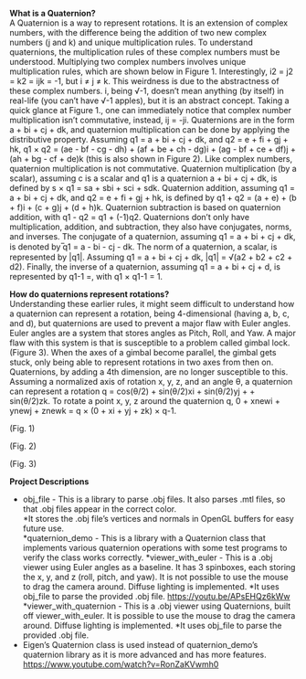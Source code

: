 **What is a Quaternion?**  
A Quaternion is a way to represent rotations. It is an extension of complex numbers, with the difference being the addition of two new complex numbers (j and k) and unique multiplication rules. To understand quaternions, the multiplication rules of these complex numbers must be understood. Multiplying two complex numbers involves unique multiplication rules, which are shown below in Figure 1. Interestingly, i2 = j2 = k2 = ijk = -1, but i ≠ j ≠ k. This weirdness is due to the abstractness of these complex numbers. i, being √-1, doesn’t mean anything (by itself) in real-life (you can’t have √-1 apples), but it is an abstract concept. Taking a quick glance at Figure 1., one can immediately notice that complex number multiplication isn’t commutative, instead, ij = -ji. Quaternions are in the form a + bi + cj + dk, and quaternion multiplication can be done by applying the distributive property. Assuming q1 = a + bi + cj + dk, and q2 = e + fi + gj + hk, q1 × q2 = (ae - bf - cg - dh) + (af + be + ch - dg)i + (ag - bf + ce + df)j + (ah + bg - cf + de)k (this is also shown in Figure 2). Like complex numbers, quaternion multiplication is not commutative. Quaternion multiplication (by a scalar), assuming c is a scalar and q1 is a quaternion a + bi + cj + dk, is defined by s × q1 = sa + sbi + sci + sdk. Quaternion addition, assuming q1 = a + bi + cj + dk, and q2 = e + fi + gj + hk, is defined by q1 + q2 = (a + e) + (b + f)i + (c + g)j + (d + h)k. Quaternion subtraction is based on quaternion addition, with q1 - q2 = q1 + (-1)q2. Quaternions don’t only have multiplication, addition, and subtraction, they also have conjugates, norms, and inverses. The conjugate of a quaternion, assuming q1 = a + bi + cj + dk, is denoted by ̅q1 = a - bi - cj - dk. The norm of a quaternion, a scalar, is represented by |q1|. Assuming q1 = a + bi + cj + dk, |q1| = √(a2 + b2 + c2 + d2). Finally, the inverse of a quaternion, assuming q1 = a + bi + cj + d, is represented by q1-1 =, with q1 × q1-1 = 1.
  
**How do quaternions represent rotations?**  
Understanding these earlier rules, it might seem difficult to understand how a quaternion can represent a rotation, being 4-dimensional (having a, b, c, and d), but quaternions are used to prevent a major flaw with Euler angles. Euler angles are a system that stores angles as Pitch, Roll, and Yaw. A major flaw with this system is that is susceptible to a problem called gimbal lock. (Figure 3). When the axes of a gimbal become parallel, the gimbal gets stuck, only being able to represent rotations in two axes from then on. Quaternions, by adding a 4th dimension, are no longer susceptible to this. Assuming a normalized axis of rotation x, y, z, and an angle θ, a quaternion can represent a rotation q = cos(θ/2) + sin(θ/2)xi + sin(θ/2)yj +  + sin(θ/2)zk. To rotate a point x, y, z around the quaternion q, 0 + xnewi + ynewj + znewk = q × (0 + xi + yj + zk) × q-1.

(Fig. 1)

(Fig. 2)

(Fig. 3)

**Project Descriptions**  
* obj_file - This is a library to parse .obj files. It also parses .mtl files, so that .obj files appear in the correct color.  
  *It stores the .obj file’s vertices and normals in OpenGL buffers for easy future use.  
*quaternion_demo - This is a library with a Quaternion class that implements various quaternion operations with some test programs to verify the class works correctly.
*viewer_with_euler - This is a .obj viewer using Euler angles as a baseline. It has 3 spinboxes, each storing the x, y, and z (roll, pitch, and yaw). It is not possible to use the mouse to drag the camera around. Diffuse lighting is implemented.
  *It uses obj_file to parse the provided .obj file.
https://youtu.be/APsEHQz6kWw
*viewer_with_quaternion - This is a .obj viewer using Quaternions, built off viewer_with_euler. It is possible to use the mouse to drag the camera around. Diffuse lighting is implemented.
  *It uses obj_file to parse the provided .obj file.
*  Eigen’s Quaternion class is used instead of quaternion_demo’s quaternion library as it is more advanced and has more features.
https://www.youtube.com/watch?v=RonZaKVwmh0

